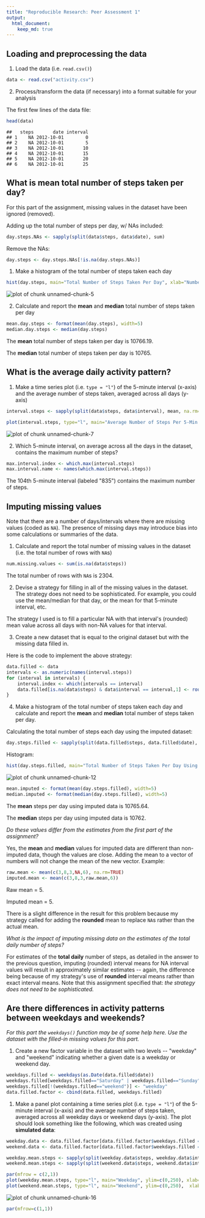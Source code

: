 ```yaml
---
title: "Reproducible Research: Peer Assessment 1"
output: 
  html_document:
    keep_md: true
---
```



## Loading and preprocessing the data

1. Load the data (i.e. `read.csv()`)


```r
data <- read.csv("activity.csv")
```

2. Process/transform the data (if necessary) into a format suitable for your analysis

The first few lines of the data file:


```r
head(data)
```

```
##   steps       date interval
## 1    NA 2012-10-01        0
## 2    NA 2012-10-01        5
## 3    NA 2012-10-01       10
## 4    NA 2012-10-01       15
## 5    NA 2012-10-01       20
## 6    NA 2012-10-01       25
```

## What is mean total number of steps taken per day?

For this part of the assignment, missing values in the dataset have been ignored (removed).

Adding up the total number of steps per day, w/ NAs included:


```r
day.steps.NAs <- sapply(split(data$steps, data$date), sum)
```

Remove the NAs:


```r
day.steps <- day.steps.NAs[!is.na(day.steps.NAs)]
```



1. Make a histogram of the total number of steps taken each day


```r
hist(day.steps, main="Total Number of Steps Taken Per Day", xlab="Number of Steps")
```

![plot of chunk unnamed-chunk-5](figure/unnamed-chunk-5-1.png) 

2. Calculate and report the **mean** and **median** total number of steps taken per day


```r
mean.day.steps <- format(mean(day.steps), width=5)
median.day.steps <- median(day.steps)
```


The **mean** total number of steps taken per day is 10766.19.

The **median** total number of steps taken per day is 10765.

## What is the average daily activity pattern?

1. Make a time series plot (i.e. `type = "l"`) of the 5-minute interval (x-axis) and the average number of steps taken, averaged across all days (y-axis)


```r
interval.steps <- sapply(split(data$steps, data$interval), mean, na.rm=TRUE)

plot(interval.steps, type="l", main="Average Number of Steps Per 5-Min Workout Interval", xlab="5-Min Workout Interval", ylab="Average Numebr of Steps")
```

![plot of chunk unnamed-chunk-7](figure/unnamed-chunk-7-1.png) 

2. Which 5-minute interval, on average across all the days in the dataset, contains the maximum number of steps?


```r
max.interval.index <- which.max(interval.steps)
max.interval.name <- names(which.max(interval.steps))
```

The 104th 5-minute interval (labeled "835") contains the maximum number of steps.

## Imputing missing values

Note that there are a number of days/intervals where there are missing values (coded as `NA`). The presence of missing days may introduce bias into some calculations or summaries of the data.

1. Calculate and report the total number of missing values in the dataset (i.e. the total number of rows with `NA`s)


```r
num.missing.values <- sum(is.na(data$steps))
```

The total number of rows with `NA`s is 2304.


2. Devise a strategy for filling in all of the missing values in the dataset. The strategy does not need to be sophisticated. For example, you could use the mean/median for that day, or the mean for that 5-minute interval, etc.


The strategy I used is to fill a particular NA with that interval's (rounded) mean value across all days with non-NA values for that interval.

3. Create a new dataset that is equal to the original dataset but with the missing data filled in.

Here is the code to implement the above strategy:


```r
data.filled <- data
intervals <- as.numeric(names(interval.steps))
for (interval in intervals) {
    interval.index <- which(intervals == interval)
    data.filled[is.na(data$steps) & data$interval == interval,1] <- round(interval.steps[interval.index])
}
```

4. Make a histogram of the total number of steps taken each day and calculate and report the **mean** and **median** total number of steps taken per day. 

Calculating the total number of steps each day using the imputed dataset:


```r
day.steps.filled <- sapply(split(data.filled$steps, data.filled$date), sum)
```

Histogram:


```r
hist(day.steps.filled, main="Total Number of Steps Taken Per Day Using Imputed Data", xlab="Number of Steps")
```

![plot of chunk unnamed-chunk-12](figure/unnamed-chunk-12-1.png) 


```r
mean.imputed <- format(mean(day.steps.filled), width=5)
median.imputed <- format(median(day.steps.filled), width=5)
```

The **mean** steps per day using imputed data is 10765.64.

The **median** steps per day using imputed data is 10762.

*Do these values differ from the estimates from the first part of the assignment?*

Yes, the **mean** and **median** values for imputed data are different than non-imputed data, though the values are close. Adding the mean to a vector of numbers will not change the mean of the new vector. Example:


```r
raw.mean <- mean(c(3,8,3,NA,6), na.rm=TRUE)
imputed.mean <- mean(c(3,8,3,raw.mean,6))
```

Raw mean = 5.

Imputed mean = 5.

There is a slight difference in the result for this problem because my strategy called for adding the **rounded** mean to replace `NA`s rather than the actual mean.

*What is the impact of imputing missing data on the estimates of the total daily number of steps?*

For estimates of the **total daily** number of steps, as detailed in the answer to the previous question, imputing (rounded) interval means for NA interval values will result in approximately similar estimates -- again, the difference being because of my strategy's use of **rounded** interval means rather than exact interval means. Note that this assignment specified that: *the strategy does not need to be sophisticated.*


## Are there differences in activity patterns between weekdays and weekends?

*For this part the `weekdays()` function may be of some help here. Use the dataset with the filled-in missing values for this part.*

1. Create a new factor variable in the dataset with two levels -- "weekday" and "weekend" indicating whether a given date is a weekday or weekend day.


```r
weekdays.filled <- weekdays(as.Date(data.filled$date))
weekdays.filled[weekdays.filled=="Saturday" | weekdays.filled=="Sunday"] <- "weekend"
weekdays.filled[!(weekdays.filled=="weekend")] <- "weekday"
data.filled.factor <- cbind(data.filled, weekdays.filled)
```

1. Make a panel plot containing a time series plot (i.e. `type = "l"`) of the 5-minute interval (x-axis) and the average number of steps taken, averaged across all weekday days or weekend days (y-axis). The plot should look something like the following, which was created using **simulated data**:


```r
weekday.data <- data.filled.factor[data.filled.factor$weekdays.filled == "weekday",]
weekend.data <- data.filled.factor[data.filled.factor$weekdays.filled == "weekend",]

weekday.mean.steps <- sapply(split(weekday.data$steps, weekday.data$interval), mean)
weekend.mean.steps <- sapply(split(weekend.data$steps, weekend.data$interval), mean)

par(mfrow = c(2,1))
plot(weekday.mean.steps, type="l", main="Weekday", ylim=c(0,250), xlab="5-Min Workout Interval", ylab="Average Numebr of Steps")
plot(weekend.mean.steps, type="l", main="Weekend", ylim=c(0,250),  xlab="5-Min Workout Interval", ylab="Average Numebr of Steps")
```

![plot of chunk unnamed-chunk-16](figure/unnamed-chunk-16-1.png) 

```r
par(mfrow=c(1,1))
```
